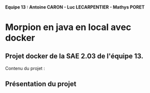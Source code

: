 #### Equipe 13 :  Antoine CARON  -  Luc LECARPENTIER  -  Mathys PORET

# Morpion en java en local avec docker
## Projet docker de la SAE 2.03 de l'équipe 13.

Contenu du projet : 


## Présentation du projet
